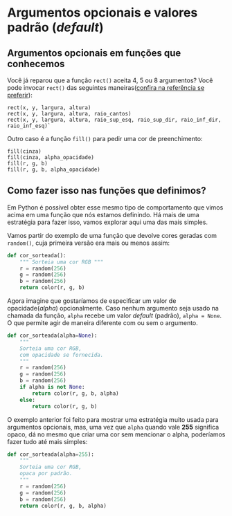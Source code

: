 # Argumentos opcionais e valores padrão (*default*)
<!-- para sumário
![](assets/thumb-argumentos-default.png)
-->
## Argumentos opcionais em funções que conhecemos

Você já reparou que a função `rect()` aceita 4, 5 ou 8 argumentos? Você pode invocar `rect()` das seguintes maneiras([confira na referência se preferir](https://py.processing.org/reference/rect.html)):

```
rect(x, y, largura, altura)
rect(x, y, largura, altura, raio_cantos)
rect(x, y, largura, altura, raio_sup_esq, raio_sup_dir, raio_inf_dir, raio_inf_esq)`
```

Outro caso é a função `fill()` para pedir uma cor de preenchimento:

```
fill(cinza)
fill(cinza, alpha_opacidade)
fill(r, g, b)
fill(r, g, b, alpha_opacidade)
```

## Como fazer isso nas funções que definimos?

Em Python é possível obter esse mesmo tipo de comportamento que vimos acima em uma função que nós estamos definindo. Há mais de uma estratégia para fazer isso, vamos explorar aqui uma das mais simples.

Vamos partir do exemplo de uma função que devolve cores geradas com `random()`, cuja primeira versão era mais ou menos assim:

```python
def cor_sorteada():
    """ Sorteia uma cor RGB """
    r = random(256)
    g = random(256)
    b = random(256)
    return color(r, g, b)
```

Agora imagine que gostaríamos de especificar um valor de opacidade(*alpha*) opcionalmente. Caso nenhum argumento seja usado na chamada da função, `alpha` recebe um valor *default* (padrão), `alpha = None`. O que permite agir de maneira diferente com ou sem o argumento.

```python
def cor_sorteada(alpha=None):
    """
    Sorteia uma cor RGB,
    com opacidade se fornecida.
    """
    r = random(256)
    g = random(256)
    b = random(256)
    if alpha is not None:
        return color(r, g, b, alpha)
    else:
        return color(r, g, b)
```

O exemplo anterior foi feito para mostrar uma estratégia muito usada para argumentos opcionais, mas, uma vez que `alpha` quando vale **255** significa opaco, dá no mesmo que criar uma cor sem mencionar o alpha, poderíamos fazer tudo até mais simples:

```python
def cor_sorteada(alpha=255):
    """
    Sorteia uma cor RGB,
    opaca por padrão.
    """
    r = random(256)
    g = random(256)
    b = random(256)
    return color(r, g, b, alpha)
```
